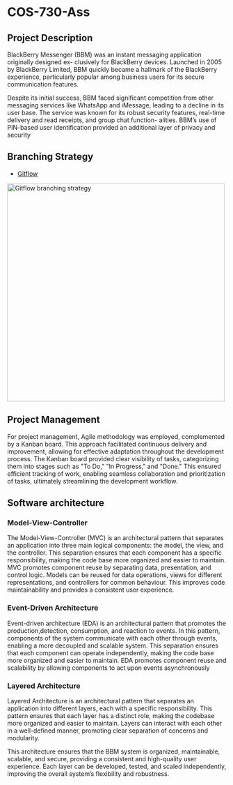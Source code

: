 # COS-730-Ass

## Project Description
BlackBerry Messenger (BBM) was an instant messaging application originally designed ex-
clusively for BlackBerry devices. Launched in 2005 by BlackBerry Limited, BBM quickly
became a hallmark of the BlackBerry experience, particularly popular among business users
for its secure communication features.

Despite its initial success, BBM faced significant competition from other messaging services
like WhatsApp and iMessage, leading to a decline in its user base. The service was known
for its robust security features, real-time delivery and read receipts, and group chat function-
alities. BBM’s use of PIN-based user identification provided an additional layer of privacy
and security

## Branching Strategy
- [Gitflow](https://www.atlassian.com/git/tutorials/comparing-workflows/gitflow-workflow)
 <p >
    <img width="500"  src="https://drive.google.com/uc?export=view&id=1RyA8oq8HRugf5sQH-StnJqOvUtrWEcDu" alt="Gitflow branching strategy">
</p>

## Project Management
For project management, Agile methodology was employed, complemented by a Kanban board. This approach facilitated continuous delivery and improvement, allowing for effective adaptation throughout the development process. The Kanban board provided clear visibility of tasks, categorizing them into stages such as "To Do," "In Progress," and "Done." This ensured efficient tracking of work, enabling seamless collaboration and prioritization of tasks, ultimately streamlining the development workflow.

## Software architecture
### Model-View-Controller
The Model-View-Controller (MVC) is an architectural pattern that separates an application into three main logical components: the model, the view, and the controller. This separation ensures that each component has a specific responsibility, making the code base more organized and easier to maintain. MVC promotes component reuse by separating data, presentation, and control logic. Models can be reused for data operations, views for different representations, and controllers for common behaviour. This improves code maintainability and provides a consistent user experience.

### Event-Driven Architecture
Event-driven architecture (EDA) is an architectural pattern that promotes the production,detection, consumption, and reaction to events. In this pattern, components of the system communicate with each other through events, enabling a more decoupled and scalable system. This separation ensures that each component can operate independently, making the code base more organized and easier to maintain. EDA promotes component reuse and scalability by allowing components to act upon events asynchronously

### Layered Architecture
Layered Architecture is an architectural pattern that separates an application into different layers, each with a specific responsibility. This pattern ensures that each layer has a distinct role, making the codebase more organized and easier to maintain. Layers can interact with each other in a well-defined manner, promoting clear separation of concerns and modularity.

This architecture ensures that the BBM system is organized, maintainable, scalable, and secure, providing a consistent and high-quality user experience. Each layer can be developed, tested, and scaled independently, improving the overall system’s flexibility and robustness.

